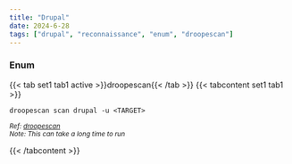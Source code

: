 ```yaml
---
title: "Drupal"
date: 2024-6-28
tags: ["drupal", "reconnaissance", "enum", "droopescan"]
---
```


### Enum

{{< tab set1 tab1 active >}}droopescan{{< /tab >}}
{{< tabcontent set1 tab1 >}}

```console
droopescan scan drupal -u <TARGET>
```

<small>*Ref: [droopescan](https://github.com/SamJoan/droopescan)*</small>
<br>
<small>*Note: This can take a long time to run*</small>

{{< /tabcontent >}}
